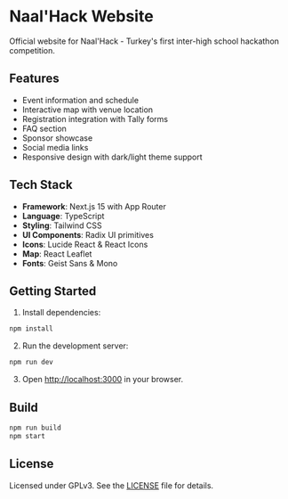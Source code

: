 # Naal'Hack Website

Official website for Naal'Hack - Turkey's first inter-high school hackathon competition.

## Features

- Event information and schedule
- Interactive map with venue location
- Registration integration with Tally forms
- FAQ section
- Sponsor showcase
- Social media links
- Responsive design with dark/light theme support

## Tech Stack

- **Framework**: Next.js 15 with App Router
- **Language**: TypeScript
- **Styling**: Tailwind CSS
- **UI Components**: Radix UI primitives
- **Icons**: Lucide React & React Icons
- **Map**: React Leaflet
- **Fonts**: Geist Sans & Mono

## Getting Started

1. Install dependencies:
```bash
npm install
```

2. Run the development server:
```bash
npm run dev
```

3. Open [http://localhost:3000](http://localhost:3000) in your browser.

## Build

```bash
npm run build
npm start
```

## License

Licensed under GPLv3. See the [LICENSE](LICENSE) file for details.
